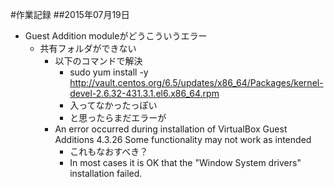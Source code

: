 #作業記録
##2015年07月19日

- Guest Addition moduleがどうこういうエラー
  + 共有フォルダができない
	  * 以下のコマンドで解決
		* sudo yum install -y http://vault.centos.org/6.5/updates/x86_64/Packages/kernel-devel-2.6.32-431.3.1.el6.x86_64.rpm
		* 入ってなかったっぽい
		* と思ったらまだエラーが
    * An error occurred during installation of VirtualBox Guest Additions 4.3.26 Some functionality may not work as intended
		* これもなおすべき？
		* In most cases it is OK that the "Window System drivers" installation failed.

